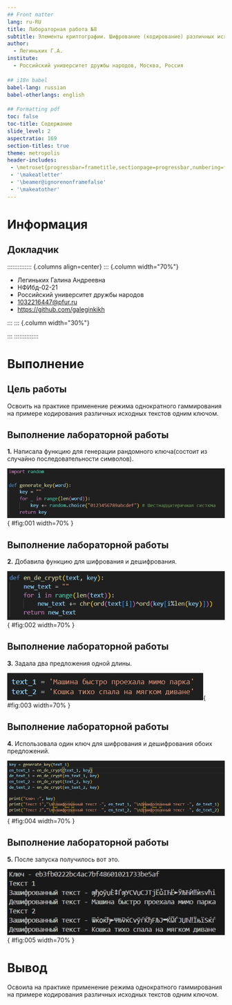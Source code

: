 ```yaml
---
## Front matter
lang: ru-RU
title: Лабораторная работа №8
subtitle: Элементы криптографии. Шифрование (кодирование) различных исходных текстов одним ключом
author:
  - Легиньких Г.А.
institute:
  - Российский университет дружбы народов, Москва, Россия

## i18n babel
babel-lang: russian
babel-otherlangs: english

## Formatting pdf
toc: false
toc-title: Содержание
slide_level: 2
aspectratio: 169
section-titles: true
theme: metropolis
header-includes:
 - \metroset{progressbar=frametitle,sectionpage=progressbar,numbering=fraction}
 - '\makeatletter'
 - '\beamer@ignorenonframefalse'
 - '\makeatother'
---
```


# Информация

## Докладчик

:::::::::::::: {.columns align=center}
::: {.column width="70%"}

  * Легиньких Галина Андреевна
  * НФИбд-02-21
  * Российский университет дружбы народов
  * [1032216447@pfur.ru](mailto:1032216447@pfur.ru)
  * <https://github.com/galeginkikh>

:::
::: {.column width="30%"}

:::
::::::::::::::

# Выполнение

## Цель работы

Освоить на практике применение режима однократного гаммирования на примере кодирования различных исходных текстов одним ключом.

## Выполнение лабораторной работы

**1.** Написала функцию для генерации рандомного ключа(состоит из случайно последовательности символов). 

![Ключ](image/1.png){ #fig:001 width=70% }

## Выполнение лабораторной работы

**2.** Добавила функцию для шифрования и дешифрования. 

![Шифрование и дешифрование](image/2.png){ #fig:002 width=70% }

## Выполнение лабораторной работы

**3.** Задала два предложения одной длины. 

![Предложения](image/3.png){ #fig:003 width=70% }

## Выполнение лабораторной работы

**4.** Использовала один ключ для шифрования и дешифрования обоих предложений. 

![Запуск функций](image/4.png){ #fig:004 width=70% }

## Выполнение лабораторной работы

**5.** После запуска получилось вот это. 

![Вывод](image/5.png){ #fig:005 width=70% }

# Вывод

Освоила на практике применение режима однократного гаммирования на примере кодирования различных исходных текстов одним ключом.